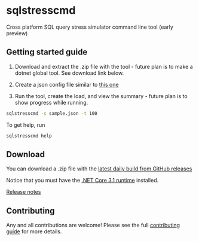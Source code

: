 # sqlstresscmd

Cross platform SQL query stress simulator command line tool (early preview) 

## Getting started guide

1. Download and extract the .zip file with the tool - future plan is to make a dotnet global tool. See download link below.

2. Create a json config file similar to [this one](https://github.com/ErikEJ/SqlQueryStress/blob/master/src/SqlQueryStressCLI/sample.json)  

3. Run the tool, create the load, and view the summary - future plan is to show progress while running.

```bash
sqlstresscmd -s sample.json -t 100
```
To get help, run

```bash
sqlstresscmd help
```

## Download

You can download a .zip file with the [latest daily build from GitHub releases](https://github.com/ErikEJ/SqlQueryStress/releases)

Notice that you must have the [.NET Core 3.1 runtime](https://dotnet.microsoft.com/download) installed.

[Release notes](https://github.com/ErikEJ/SqlQueryStress/wiki/Release-notes)

## Contributing

Any and all contributions are welcome! Please see the full [contributing guide](CONTRIBUTING.md) for more details.  
